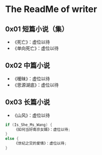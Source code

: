 # The ReadMe of writer

## 0x01 短篇小说（集）

- 《死亡》：虚位以待
- 《单向死亡》：虚位以待

## 0x02 中篇小说

- 《暧昧》：虚位以待
- 《思源湖底》：虚位以待

## 0x03 长篇小说

- 《山风》：虚位以待

```C
if (Is_She_Ms_Wang) {
    《如何当好南京女婿》：虚位以待;
}
else {
    《世纪之交的爱情》：虚位以待;
}
```

